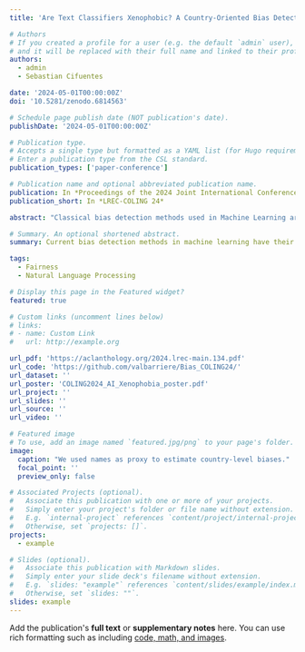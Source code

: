 ```yaml
---
title: 'Are Text Classifiers Xenophobic? A Country-Oriented Bias Detection Method with Least Confounding Variables'

# Authors
# If you created a profile for a user (e.g. the default `admin` user), write the username (folder name) here
# and it will be replaced with their full name and linked to their profile.
authors:
  - admin
  - Sebastian Cifuentes

date: '2024-05-01T00:00:00Z'
doi: '10.5281/zenodo.6814563'

# Schedule page publish date (NOT publication's date).
publishDate: '2024-05-01T00:00:00Z'

# Publication type.
# Accepts a single type but formatted as a YAML list (for Hugo requirements).
# Enter a publication type from the CSL standard.
publication_types: ['paper-conference']

# Publication name and optional abbreviated publication name.
publication: In *Proceedings of the 2024 Joint International Conference on Computational Linguistics, Language Resources and Evaluation (LREC-COLING 2024)*
publication_short: In *LREC-COLING 24*

abstract: "Classical bias detection methods used in Machine Learning are themselves biased because of the different confounding variables implied in the assessment of the initial biases. First they are using templates that are syntactically simple and distant from the target data on which the model will deployed. Second, current methods are assessing biases in pre-trained language models or in dataset, but not directly on the fine-tuned classifier that can actually produce harms. We propose a simple method to detect the biases of a specific fine-tuned classifier on any type of unlabeled data. The idea is to study the classifier behavior by creating counterfactual examples directly on the target data distribution and quantify the amount of changes. In this work, we focus on named entity perturbations by applying a Named Entity Recognition on target-domain data and modifying them accordingly to most common names or location of a target group (gender and country), and this for several morphosynctactically different languages spoken in relation with the countries of the target groups. We used our method on two models available open-source that are likely to be deployed by industry, and on two tasks and domains. We first assess the bias of a multilingual sentiment analysis model trained over multiple-languages tweets and available open-source, and then a multilingual stance recognition model trained over several languages and assessed over English language. Finally we propose to link the perplexity of each example with the bias of the model, by looking at the change in label distribution with respect to the language of the target group. Our work offers a fine-grained analysis of the interactions between names and languages, revealing significant biases in multilingual models."

# Summary. An optional shortened abstract.
summary: Current bias detection methods in machine learning have their own biases and limitations, so we've developed a new approach that directly tests fine-tuned classifiers on real-world data to identify potential biases. Our method, which involves creating counterfactual examples by modifying named entities in target data, revealed significant biases in multilingual models, including sentiment analysis and stance recognition models, and shed light on the complex interactions between names, languages, and model predictions. Current models tend to prefer names from the countries speaking the language of the sentence, impulsing for the name IA Xenophobia.

tags:
  - Fairness
  - Natural Language Processing

# Display this page in the Featured widget?
featured: true

# Custom links (uncomment lines below)
# links:
# - name: Custom Link
#   url: http://example.org

url_pdf: 'https://aclanthology.org/2024.lrec-main.134.pdf'
url_code: 'https://github.com/valbarriere/Bias_COLING24/'
url_dataset: ''
url_poster: 'COLING2024_AI_Xenophobia_poster.pdf'
url_project: ''
url_slides: ''
url_source: ''
url_video: ''

# Featured image
# To use, add an image named `featured.jpg/png` to your page's folder.
image:
  caption: "We used names as proxy to estimate country-level biases."
  focal_point: ''
  preview_only: false

# Associated Projects (optional).
#   Associate this publication with one or more of your projects.
#   Simply enter your project's folder or file name without extension.
#   E.g. `internal-project` references `content/project/internal-project/index.md`.
#   Otherwise, set `projects: []`.
projects:
  - example

# Slides (optional).
#   Associate this publication with Markdown slides.
#   Simply enter your slide deck's filename without extension.
#   E.g. `slides: "example"` references `content/slides/example/index.md`.
#   Otherwise, set `slides: ""`.
slides: example
---
```


Add the publication's **full text** or **supplementary notes** here. You can use rich formatting such as including [code, math, and images](https://docs.hugoblox.com/content/writing-markdown-latex/).

